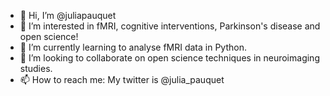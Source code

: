 - 👋 Hi, I’m @juliapauquet
- 👀 I’m interested in fMRI, cognitive interventions, Parkinson's disease and open science!
- 🌱 I’m currently learning to analyse fMRI data in Python. 
- 💞️ I’m looking to collaborate on open science techniques in neuroimaging studies. 
- 📫 How to reach me: My twitter is @julia_pauquet

<!---
juliapauquet/juliapauquet is a ✨ special ✨ repository because its `README.md` (this file) appears on your GitHub profile.
You can click the Preview link to take a look at your changes.
--->
